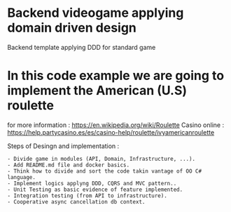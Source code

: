 # Backend videogame applying domain driven design
Backend template applying DDD for standard game

# In this code example we are going to implement the American (U.S) roulette
for more information : https://en.wikipedia.org/wiki/Roulette
Casino online : https://help.partycasino.es/es/casino-help/roulette/ivyamericanroulette

Steps of Desingn and implementation :

	- Divide game in modules (API, Domain, Infrastructure, ...).
	- Add README.md file and docker basics.
	- Think how to divide and sort the code takin vantage of OO C# language.
	- Implement logics applyng DDD, CQRS and MVC pattern..
	- Unit Testing as basic evidence of feature implemented.
	- Integration testing (from API to infrastructure).
	- Cooperative async cancellation db context.
